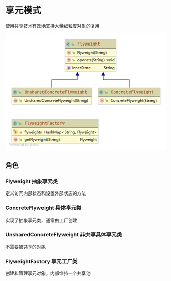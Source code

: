 # 享元模式

使用共享技术有效地支持大量细粒度对象的复用

![uml](src/main/java/uml/uml.png)

## 角色

### Flyweight 抽象享元类
定义访问内部状态和设置外部状态的方法

### ConcreteFlyweight 具体享元类
实现了抽象享元类，通常由工厂创建

### UnsharedConcreteFlyweight 非共享具体享元类
不需要被共享的对象

### FlyweightFactory 享元工厂类
创建和管理享元对象，内部维持一个共享池
